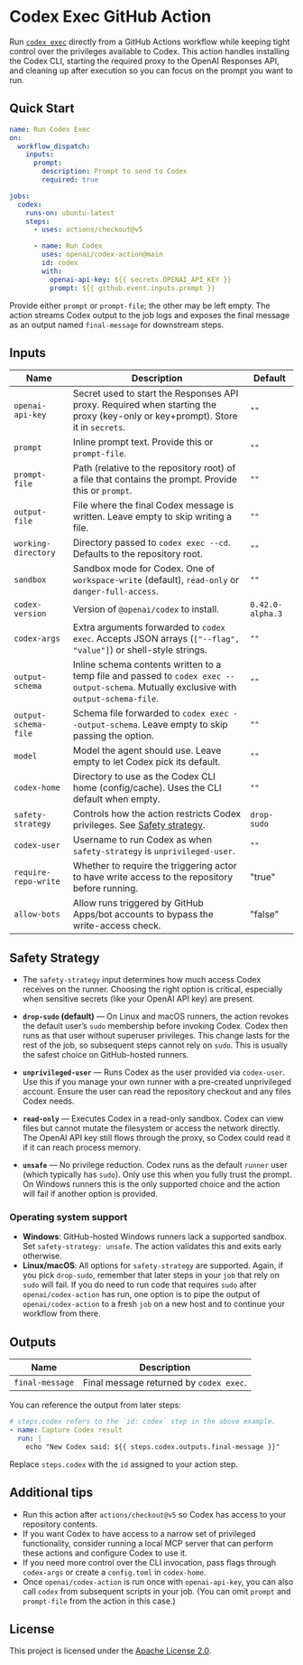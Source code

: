 # Codex Exec GitHub Action

Run [`codex exec`](https://github.com/openai/codex#codex-exec) directly from a GitHub Actions workflow while keeping tight control over the privileges available to Codex. This action handles installing the Codex CLI, starting the required proxy to the OpenAI Responses API, and cleaning up after execution so you can focus on the prompt you want to run.

## Quick Start

```yaml
name: Run Codex Exec
on:
  workflow_dispatch:
    inputs:
      prompt:
        description: Prompt to send to Codex
        required: true

jobs:
  codex:
    runs-on: ubuntu-latest
    steps:
      - uses: actions/checkout@v5

      - name: Run Codex
        uses: openai/codex-action@main
        id: codex
        with:
          openai-api-key: ${{ secrets.OPENAI_API_KEY }}
          prompt: ${{ github.event.inputs.prompt }}
```

Provide either `prompt` or `prompt-file`; the other may be left empty. The action streams Codex output to the job logs and exposes the final message as an output named `final-message` for downstream steps.

## Inputs

| Name                 | Description                                                                                                                             | Default          |
| -------------------- | --------------------------------------------------------------------------------------------------------------------------------------- | ---------------- |
| `openai-api-key`     | Secret used to start the Responses API proxy. Required when starting the proxy (key-only or key+prompt). Store it in `secrets`.         | `""`             |
| `prompt`             | Inline prompt text. Provide this or `prompt-file`.                                                                                      | `""`             |
| `prompt-file`        | Path (relative to the repository root) of a file that contains the prompt. Provide this or `prompt`.                                    | `""`             |
| `output-file`        | File where the final Codex message is written. Leave empty to skip writing a file.                                                      | `""`             |
| `working-directory`  | Directory passed to `codex exec --cd`. Defaults to the repository root.                                                                 | `""`             |
| `sandbox`            | Sandbox mode for Codex. One of `workspace-write` (default), `read-only` or `danger-full-access`.                                        | `""`             |
| `codex-version`      | Version of `@openai/codex` to install.                                                                                                  | `0.42.0-alpha.3` |
| `codex-args`         | Extra arguments forwarded to `codex exec`. Accepts JSON arrays (`["--flag", "value"]`) or shell-style strings.                          | `""`             |
| `output-schema`      | Inline schema contents written to a temp file and passed to `codex exec --output-schema`. Mutually exclusive with `output-schema-file`. | `""`             |
| `output-schema-file` | Schema file forwarded to `codex exec --output-schema`. Leave empty to skip passing the option.                                          | `""`             |
| `model`              | Model the agent should use. Leave empty to let Codex pick its default.                                                                  | `""`             |
| `codex-home`         | Directory to use as the Codex CLI home (config/cache). Uses the CLI default when empty.                                                 | `""`             |
| `safety-strategy`    | Controls how the action restricts Codex privileges. See [Safety strategy](#safety-strategy).                                            | `drop-sudo`      |
| `codex-user`         | Username to run Codex as when `safety-strategy` is `unprivileged-user`.                                                                 | `""`             |
| `require-repo-write` | Whether to require the triggering actor to have write access to the repository before running.                                          | "true"           |
| `allow-bots`         | Allow runs triggered by GitHub Apps/bot accounts to bypass the write-access check.                                                      | "false"          |

## Safety Strategy

- The `safety-strategy` input determines how much access Codex receives on the runner. Choosing the right option is critical, especially when sensitive secrets (like your OpenAI API key) are present.

- **`drop-sudo` (default)** — On Linux and macOS runners, the action revokes the default user’s `sudo` membership before invoking Codex. Codex then runs as that user without superuser privileges. This change lasts for the rest of the job, so subsequent steps cannot rely on `sudo`. This is usually the safest choice on GitHub-hosted runners.
- **`unprivileged-user`** — Runs Codex as the user provided via `codex-user`. Use this if you manage your own runner with a pre-created unprivileged account. Ensure the user can read the repository checkout and any files Codex needs.
- **`read-only`** — Executes Codex in a read-only sandbox. Codex can view files but cannot mutate the filesystem or access the network directly. The OpenAI API key still flows through the proxy, so Codex could read it if it can reach process memory.
- **`unsafe`** — No privilege reduction. Codex runs as the default `runner` user (which typically has `sudo`). Only use this when you fully trust the prompt. On Windows runners this is the only supported choice and the action will fail if another option is provided.

### Operating system support

- **Windows**: GitHub-hosted Windows runners lack a supported sandbox. Set `safety-strategy: unsafe`. The action validates this and exits early otherwise.
- **Linux/macOS**: All options for `safety-strategy` are supported. Again, if you pick `drop-sudo`, remember that later steps in your `job` that rely on `sudo` will fail. If you do need to run code that requires `sudo` after `openai/codex-action` has run, one option is to pipe the output of `openai/codex-action` to a fresh `job` on a new host and to continue your workflow from there.

## Outputs

| Name            | Description                             |
| --------------- | --------------------------------------- |
| `final-message` | Final message returned by `codex exec`. |

You can reference the output from later steps:

```yaml
# steps.codex refers to the `id: codex` step in the above example.
- name: Capture Codex result
  run: |
    echo "New Codex said: ${{ steps.codex.outputs.final-message }}"
```

Replace `steps.codex` with the `id` assigned to your action step.

## Additional tips

- Run this action after `actions/checkout@v5` so Codex has access to your repository contents.
- If you want Codex to have access to a narrow set of privileged functionality, consider running a local MCP server that can perform these actions and configure Codex to use it.
- If you need more control over the CLI invocation, pass flags through `codex-args` or create a `config.toml` in `codex-home`.
- Once `openai/codex-action` is run once with `openai-api-key`, you can also call `codex` from subsequent scripts in your job. (You can omit `prompt` and `prompt-file` from the action in this case.)

## License

This project is licensed under the [Apache License 2.0](./LICENSE).
